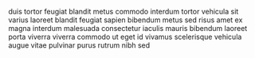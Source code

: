 duis tortor feugiat blandit metus commodo interdum tortor vehicula sit varius
laoreet blandit feugiat sapien bibendum metus sed risus amet ex magna interdum
malesuada consectetur iaculis mauris bibendum laoreet porta viverra viverra
commodo ut eget id vivamus scelerisque vehicula augue vitae pulvinar purus
rutrum nibh sed